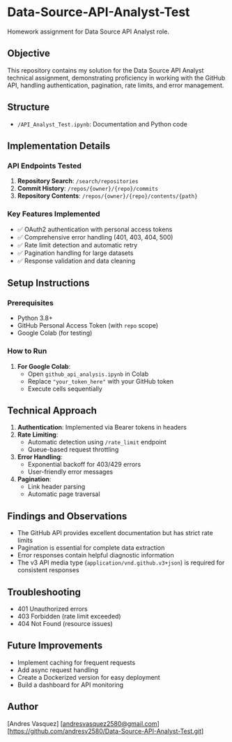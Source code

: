 # Data-Source-API-Analyst-Test
Homework assignment for Data Source API Analyst role.
## Objective
This repository contains my solution for the Data Source API Analyst technical assignment, demonstrating proficiency in working with the GitHub API, handling authentication, pagination, rate limits, and error management.

## Structure
- `/API_Analyst_Test.ipynb`: Documentation and Python code



## Implementation Details

### API Endpoints Tested
1. **Repository Search**: `/search/repositories`
2. **Commit History**: `/repos/{owner}/{repo}/commits`
3. **Repository Contents**: `/repos/{owner}/{repo}/contents/{path}`

### Key Features Implemented
- ✅ OAuth2 authentication with personal access tokens
- ✅ Comprehensive error handling (401, 403, 404, 500)
- ✅ Rate limit detection and automatic retry
- ✅ Pagination handling for large datasets
- ✅ Response validation and data cleaning

## Setup Instructions

### Prerequisites
- Python 3.8+
- GitHub Personal Access Token (with `repo` scope)
- Google Colab (for testing)

### How to Run
1. **For Google Colab**:
   - Open `github_api_analysis.ipynb` in Colab
   - Replace `"your_token_here"` with your GitHub token
   - Execute cells sequentially

## Technical Approach
1. **Authentication**: Implemented via Bearer tokens in headers
2. **Rate Limiting**: 
   - Automatic detection using `/rate_limit` endpoint
   - Queue-based request throttling
3. **Error Handling**:
   - Exponential backoff for 403/429 errors
   - User-friendly error messages
4. **Pagination**: 
   - Link header parsing
   - Automatic page traversal

## Findings and Observations
- The GitHub API provides excellent documentation but has strict rate limits
- Pagination is essential for complete data extraction
- Error responses contain helpful diagnostic information
- The v3 API media type (`application/vnd.github.v3+json`) is required for consistent responses

## Troubleshooting

- 401 Unauthorized errors
- 403 Forbidden (rate limit exceeded)
- 404 Not Found (resource issues)

## Future Improvements
- Implement caching for frequent requests
- Add async request handling
- Create a Dockerized version for easy deployment
- Build a dashboard for API monitoring

## Author
[Andres Vasquez] 
[andresvasquez2580@gmail.com]  
[https://github.com/andresv2580/Data-Source-API-Analyst-Test.git]
